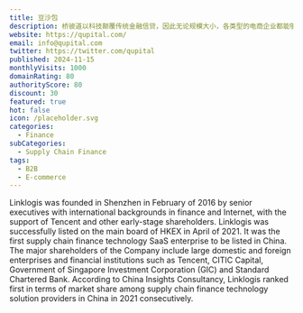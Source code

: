 ```yaml
---
title: 豆沙包
description: 桥彼道以科技颠覆传统金融信贷，因此无论规模大小，各类型的电商企业都能够从桥彼道获得融资解决方案。
website: https://qupital.com/
email: info@qupital.com
twitter: https://twitter.com/qupital
published: 2024-11-15
monthlyVisits: 1000
domainRating: 80
authorityScore: 80
discount: 30
featured: true
hot: false
icon: /placeholder.svg
categories: 
  - Finance
subCategories: 
  - Supply Chain Finance
tags:
  - B2B
  - E-commerce
---
```


Linklogis was founded in Shenzhen in February of 2016 by senior executives with international backgrounds in finance and Internet, with the support of Tencent and other early-stage shareholders. Linklogis was successfully listed on the main board of HKEX in April of 2021. It was the first supply chain finance technology SaaS enterprise to be listed in China. The major shareholders of the Company include large domestic and foreign enterprises and financial institutions such as Tencent, CITIC Capital, Government of Singapore Investment Corporation (GIC) and Standard Chartered Bank. According to China Insights Consultancy, Linklogis ranked first in terms of market share among supply chain finance technology solution providers in China in 2021 consecutively.
